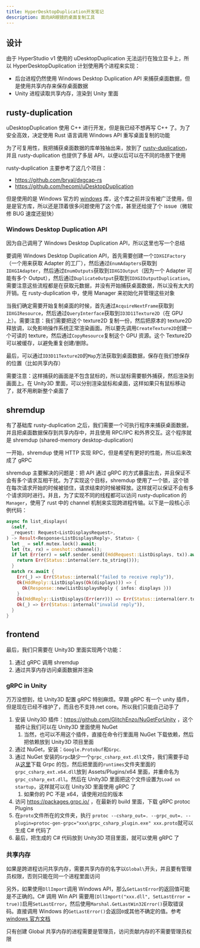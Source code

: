 ```yaml
---
title: HyperDesktopDuplication开发笔记
description: 面向AR眼镜的桌面复制工具
---
```


## 设计

由于 HyperStudio v1 使用的 uDesktopDuplication 无法运行在独立显卡上，所以 HyperDesktopDuplication 计划使用两个进程来实现：

- 后台进程仍然使用 Windows Desktop Duplication API 来捕获桌面数据，但是使用共享内存来保存桌面数据
- Unity 进程读取共享内存，渲染到 Unity 里面

## rusty-duplication

uDesktopDuplication 使用 C++ 进行开发，但是我已经不想再写 C++ 了。为了安全高效，决定使用 Rust 语言调用 Windows API 重写桌面复制的功能

为了可复用性，我把捕获桌面数据的库单独抽出来，放到了 [rusty-duplication](https://github.com/DiscreteTom/rusty-duplication)，并且 rusty-duplication 也提供了多层 API，以便以后可以在不同的场景下使用

rusty-duplication 主要参考了这几个项目：

- https://github.com/bryal/dxgcap-rs
- https://github.com/hecomi/uDesktopDuplication

但是使用的是 Windows 官方的 [windows](https://github.com/microsoft/windows-rs) 库，这个库之前并没有被广泛使用，但是是官方库，所以还是顶着很多问题使用了这个库，甚至还给提了个 issue（微软修 BUG 速度还挺快）

### Windows Desktop Duplication API

因为自己调用了 Windows Desktop Duplication API，所以这里也写一个总结

要调用 Windows Desktop Duplication API，首先需要创建一个`IDXGIFactory`（一个用来获取 Adapter 的工厂），然后通过`EnumAdapters`获取到`IDXGIAdapter`，然后通过`EnumOutputs`获取到`IDXGIOutput`（因为一个 Adapter 可能有多个 Output），然后通过`DuplicateOutput`获取到`IDXGIOutputDuplication`。需要注意这些流程都是在获取元数据，并没有开始捕获桌面数据，所以没有太大的开销。在 rusty-duplication 中，使用 Manager 来初始化并管理这些对象

当我们确定需要开始复制桌面的时候，首先通过`AcquireNextFrame`获取到`IDXGIResource`，然后通过`QueryInterface`获取到`ID3D11Texture2D`（在 GPU 上）。需要注意：我们需要把这个 texture2D 复制一份，然后把原本的 texture2D 释放调，以免影响操作系统正常渲染画面。所以要先调用`CreateTexture2D`创建一个可读的 texture，然后通过`CopyResource`复制这个 GPU 资源。这个 Texture2D 可以被缓存，以避免重复创建/删除。

最后，可以通过`ID3D11Texture2D`的`Map`方法获取到桌面数据，保存在我们想保存的位置（比如共享内存）

需要注意：这样捕获的画面是不包含鼠标的，所以鼠标需要额外捕获，然后渲染到画面上。在 Unity3D 里面，可以分别渲染鼠标和桌面，这样如果只有鼠标移动了，就不用刷新整个桌面了

## shremdup

有了基础库 rusty-duplication 之后，我们需要一个可执行程序来捕获桌面数据，并且把桌面数据保存到共享内存中，并且使用 RPC/IPC 和外界交互。这个程序就是 shremdup (shared-memory desktop-duplication)

一开始，shremdup 使用 HTTP 实现 RPC，但是希望有更好的性能，所以后来改成了 gRPC

shremdup 主要解决的问题是：把 API 通过 gRPC 的方式暴露出去，并且保证不会有多个请求互相干扰。为了实现这个目标，shremdup 使用了一个锁，这个锁在每次请求开始的时候被锁住，请求结束的时候被释放。这样就可以保证不会有多个请求同时进行。并且，为了实现不同的线程都可以访问 rusty-duplication 的 `Manager`，使用了 rust 中的 channel 机制来实现跨进程传输。以下是一段核心示例代码：

```rs
async fn list_displays(
  &self,
  _request: Request<ListDisplaysRequest>,
) -> Result<Response<ListDisplaysReply>, Status> {
  let _ = self.mutex.lock().await;
  let (tx, rx) = oneshot::channel();
  if let Err(err) = self.sender.send((HddRequest::ListDisplays, tx)).await {
    return Err(Status::internal(err.to_string()));
  }
  match rx.await {
    Err(_) => Err(Status::internal("failed to receive reply")),
    Ok(HddReply::ListDisplays(Ok(displays))) => {
      Ok(Response::new(ListDisplaysReply { infos: displays }))
    }
    Ok(HddReply::ListDisplays(Err(err))) => Err(Status::internal(err.to_string())),
    Ok(_) => Err(Status::internal("invalid reply")),
  }
}
```

## frontend

最后，我们只需要在 Unity3D 里面实现两个功能：

1. 通过 gRPC 调用 shremdup
2. 通过共享内存访问桌面数据并渲染

### gRPC in Unity

万万没想到，给 Unity3D 配置 gRPC 特别麻烦。早期 gRPC 有一个 unity 插件，但是现在已经不维护了，而且也不支持.net core。所以我们只能自己动手了

1. 安装 Unity3D 插件：https://github.com/GlitchEnzo/NuGetForUnity ，这个插件让我们可以在 Unity3D 里面使用 NuGet
   1. 当然，也可以不用这个插件，直接在命令行里面用 NuGet 下载依赖，然后把依赖放到 Unity3D 项目里面
2. 通过 NuGet，安装：`Google.Protobuf`和`Grpc`.
3. 通过 NuGet 安装的`Grpc`缺少一个`grpc_csharp_ext.dll`文件，我们需要手动从[这里](https://www.nuget.org/packages/Grpc.Core)下载 Grpc 的包，然后把里面的`runtimes`文件夹里面的`grpc_csharp_ext.x64.dll`放到 Assets/Plugins/x64 里面，并重命名为`grpc_csharp_ext.dll`。然后在 Unity3D 里面把这个文件设置为`Load on startup`，这样就可以在 Unity3D 里面使用 gRPC 了
   1. 如果你的 PC 不是 x64，请使用对应的版本
4. 访问 https://packages.grpc.io/ ，在最新的 build 里面，下载 gRPC protoc Plugins
5. 在`proto`文件所在的文件夹，执行 `protoc --csharp_out=. --grpc_out=. --plugin=protoc-gen-grpc="xxx\grpc_csharp_plugin.exe" xxx.proto`就可以生成 C# 代码了
6. 最后，把生成的 C# 代码放到 Unity3D 项目里面，就可以使用 gRPC 了

### 共享内存

如果是跨进程访问共享内存，需要共享内存的名字以`Global\`开头，并且要有管理员权限，否则只能在同一个进程里面访问

另外，如果使用`DllImport`调用 Windows API，那么`GetLastError`的返回值可能是不正确的。C# 调用 Win API 需要用`[DllImport("xxx.dll", SetLastError = true)]`启用`SetLastError`，然后使用`Marshal.GetLastWin32Error()`获取错误码。直接调用 Windows 的`GetLastError()`会返回`0`或其他不确定的值。参考[windows 官方文档](https://learn.microsoft.com/en-us/dotnet/api/system.runtime.interopservices.dllimportattribute.setlasterror?view=net-7.0)

只有创建 Global 共享内存的进程需要是管理员，访问贡献内存的不需要管理员权限
